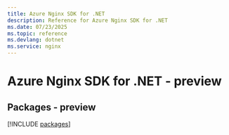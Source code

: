 ```yaml
---
title: Azure Nginx SDK for .NET
description: Reference for Azure Nginx SDK for .NET
ms.date: 07/23/2025
ms.topic: reference
ms.devlang: dotnet
ms.service: nginx
---
```

# Azure Nginx SDK for .NET - preview
## Packages - preview
[!INCLUDE [packages](nginx-index.md)]